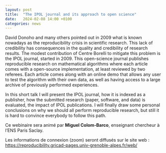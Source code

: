 ```yaml
---
layout: post
title:  "The IPOL journal and its approach to open science"
date:   2024-02-08 14:00 +0100
categories: news
---
```



David Donoho and many others pointed out in 2009 what is known nowadays as the reproducibility crisis in scientific research. This lack of credibility has consequences in the quality and credibility of research results. The modest contribution of Centre Borelli to mitigate this problem is the IPOL journal, started in 2009. This open-science journal publishes reproducible research on mathematical algorithms where each article comes with a open-source implementation, at least reviewed by two referees. Each article comes along with an online demo that allows any user to test the algorithm with their own data, as well as having access to a large archive of previously performed experiences.

In this short talk I will present the IPOL journal, how it is indexed as a publisher, how the submitted research (paper, software, and data) is evaluated, the impact of IPOL publications. I will finally draw some personal conclusions on why we should all perform reproducible research, but still it is hard to convince everybody to follow this path.

Ce webinaire sera animé par **Miguel Colom-Barco**, enseignant chercheur à l’ENS Paris Saclay.

Les informations de connexion (zoom) seront diffusés sur le site web :
https://reproducibility.gricad-pages.univ-grenoble-alpes.fr/web/

